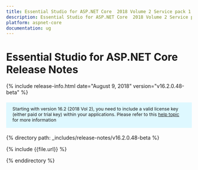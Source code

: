 ```yaml
---
title: Essential Studio for ASP.NET Core  2018 Volume 2 Service pack 1 Release Notes
description: Essential Studio for ASP.NET Core  2018 Volume 2 Service pack 1 Release Notes
platform: aspnet-core
documentation: ug
---
```


# Essential Studio for ASP.NET Core Release Notes

{% include release-info.html date="August 9, 2018"  version="v16.2.0.48-beta" %} 

<style>
#license {
    font-size: .88em!important;
margin-top: 1.5em;     margin-bottom: 1.5em;
    background-color: #def8ff;
    padding: 10px 17px 14px;
}
</style>

<div id="license">
Starting with version 16.2 (2018 Vol 2), you need to include a valid license key (either paid or trial key) within your applications. 
Please refer to this <a href="/common/essential-studio/licensing/license-key">help topic</a> for more information 
</div>


{% directory path: _includes/release-notes/v16.2.0.48-beta %}

{% include {{file.url}} %}

{% enddirectory %}